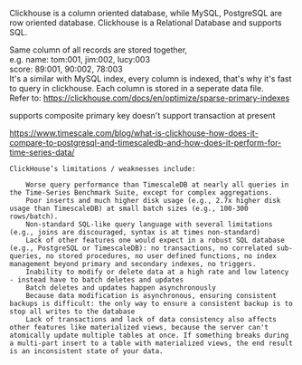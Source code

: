 Clickhouse is a column oriented database, while MySQL, PostgreSQL are row oriented database.
Clickhouse is a Relational Database and supports SQL.   

Same column of all records are stored together,   
e.g. name:  tom:001, jim:002, lucy:003  
     score: 89:001, 90:002, 78:003  
It's a similar with MySQL index, every column is indexed, that's why it's fast to query in clickhouse. 
Each column is stored in a seperate data file.  
Refer to: https://clickhouse.com/docs/en/optimize/sparse-primary-indexes  

supports composite primary key
doesn't support transaction at present

https://www.timescale.com/blog/what-is-clickhouse-how-does-it-compare-to-postgresql-and-timescaledb-and-how-does-it-perform-for-time-series-data/  
```
ClickHouse’s limitations / weaknesses include:

    Worse query performance than TimescaleDB at nearly all queries in the Time-Series Benchmark Suite, except for complex aggregations.
    Poor inserts and much higher disk usage (e.g., 2.7x higher disk usage than TimescaleDB) at small batch sizes (e.g., 100-300 rows/batch).
    Non-standard SQL-like query language with several limitations (e.g., joins are discouraged, syntax is at times non-standard)
    Lack of other features one would expect in a robust SQL database (e.g., PostgreSQL or TimescaleDB): no transactions, no correlated sub-queries, no stored procedures, no user defined functions, no index management beyond primary and secondary indexes, no triggers.
    Inability to modify or delete data at a high rate and low latency - instead have to batch deletes and updates
    Batch deletes and updates happen asynchronously
    Because data modification is asynchronous, ensuring consistent backups is difficult: the only way to ensure a consistent backup is to stop all writes to the database
    Lack of transactions and lack of data consistency also affects other features like materialized views, because the server can't atomically update multiple tables at once. If something breaks during a multi-part insert to a table with materialized views, the end result is an inconsistent state of your data.
```
